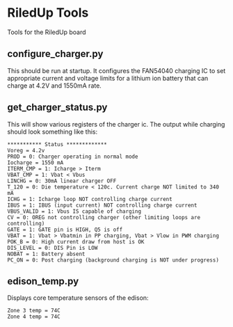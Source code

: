 # RiledUp Tools
Tools for the RiledUp board

## configure_charger.py

This should be run at startup. It configures the FAN54040 charging IC to set appropriate current and voltage limits for a 
lithium ion battery that can charge at 4.2V and 1550mA rate. 

## get_charger_status.py

This will show various registers of the charger ic. The output while charging should look something like this:

```
*********** Status *************
Voreg = 4.2v
PROD = 0: Charger operating in normal mode
Iocharge = 1550 mA
ITERM_CMP = 1: Icharge > Iterm
VBAT_CMP = 1: Vbat < Vbus
LINCHG = 0: 30mA linear charger OFF
T_120 = 0: Die temperature < 120c. Current charge NOT limited to 340 mA
ICHG = 1: Icharge loop NOT controlling charge current
IBUS = 1: IBUS (input current) NOT controlling charge current
VBUS_VALID = 1: Vbus IS capable of charging
CV = 0: OREG not controlling charger (other limiting loops are controlling)
GATE = 1: GATE pin is HIGH, Q5 is off
VBAT = 1: Vbat > Vbatmin in PP charging, Vbat > Vlow in PWM charging
POK_B = 0: High current draw from host is OK
DIS_LEVEL = 0: DIS Pin is LOW
NOBAT = 1: Battery absent
PC_ON = 0: Post charging (background charging is NOT under progress)
```

## edison_temp.py

Displays core temperature sensors of the edison:

```
Zone 3 temp = 74C
Zone 4 temp = 74C
```
